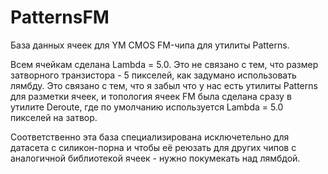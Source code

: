# PatternsFM

База данных ячеек для YM CMOS FM-чипа для утилиты Patterns.

Всем ячейкам сделана Lambda = 5.0. Это не связано с тем, что размер затворного транзистора - 5 пикселей, как задумано использовать лямбду. Это связано с тем, что я забыл что у нас есть утилиты Patterns для разметки ячеек, и топология ячеек FM была сделана сразу в утилите Deroute, где по умолчанию используется Lambda = 5.0 пикселей на затвор.

Соответственно эта база специализирована исключетельно для датасета с силикон-порна и чтобы её реюзать для других чипов с аналогичной библиотекой ячеек - нужно покумекать над лямбдой.
